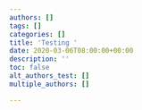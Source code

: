 ```yaml
---
authors: []
tags: []
categories: []
title: 'Testing '
date: 2020-03-06T08:00:00+00:00
description: ''
toc: false
alt_authors_test: []
multiple_authors: []

---
```

